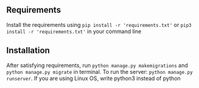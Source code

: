 ## Requirements
Install the requirements using `pip install -r 'requirements.txt'` or
`pip3 install -r 'requirements.txt'` in your command line

## Installation
After satisfying requirements, run `python manage.py makemigrations` 
and `python manage.py migrate` in terminal.
To run the server: `python manage.py runserver`. 
If you are using Linux OS, write python3 instead of python